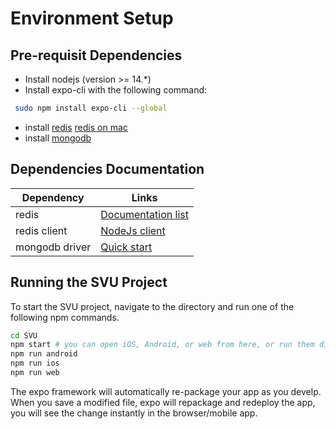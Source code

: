 # Environment Setup
## Pre-requisit Dependencies
- Install nodejs (version >= 14.*)
- Install expo-cli with the following command:
```bash
 sudo npm install expo-cli --global 
```
- install [redis](http://redis.io) [redis on mac](https://medium.com/@petehouston/install-and-config-redis-on-mac-os-x-via-homebrew-eb8df9a4f298)
- install [mongodb](http://mongodb.com/download-center/community)

## Dependencies Documentation
| Dependency | Links |
| ----------- | ----------- |
| redis | [Documentation list](https://redis.io/documentation) |
| redis client | [NodeJs client](https://www.npmjs.com/package/redis) |
| mongodb driver | [Quick start](https://mongodb.github.io/node-mongodb-native/3.5/quick-start/quick-start/) |


## Running the SVU Project
To start the SVU project, navigate to the directory and run one of the following npm commands.

```bash
cd SVU
npm start # you can open iOS, Android, or web from here, or run them directly with the commands below.
npm run android
npm run ios
npm run web
```

The expo framework will automatically re-package your app as you develp.  When you save a modified file, expo will repackage and redeploy the app, you will see the change instantly in the browser/mobile app.
